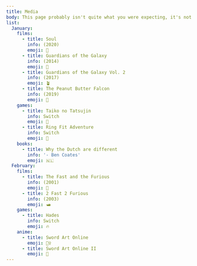 ```yaml
---
title: Media
body: This page probably isn't quite what you were expecting, it's not portfolio of any photography of graphic design but rather a list of the different type of media I have consumed over the year. The inspiration comes from one of my good friends and old colleague, Ben Farr.
list:
  January:
    films:
      - title: Soul
        info: (2020)
        emoji: 🎷
      - title: Guardians of the Galaxy
        info: (2014)
        emoji: 📼
      - title: Guardians of the Galaxy Vol. 2
        info: (2017)
        emoji: 🪴
      - title: The Peanut Butter Falcon
        info: (2019)
        emoji: 🦅
    games:
      - title: Taiko no Tatsujin
        info: Switch
        emoji: 🥁
      - title: Ring Fit Adventure
        info: Switch
        emoji: 💪
    books:
      - title: Why the Dutch are different
        info: '- Ben Coates'
        emoji: 🇳🇱
  February:
    films:
      - title: The Fast and the Furious
        info: (2001)
        emoji: 🚗
      - title: 2 Fast 2 Furious
        info: (2003)
        emoji: 🛥
    games:
      - title: Hades
        info: Switch
        emoji: 🔥
    anime:
      - title: Sword Art Online
        emoji: 🧚‍♀️
      - title: Sword Art Online II
        emoji: 🔫
---
```

